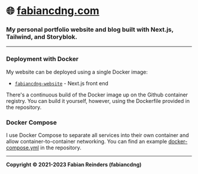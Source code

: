 # 🌐 [fabiancdng.com](https://fabiancdng.com)

### My personal portfolio website and blog built with Next.js, Tailwind, and Storyblok.

---

### Deployment with Docker

My website can be deployed using a single Docker image:

- [`fabiancdng-website`](https://github.com/fabiancdng/fabiancdng.com/pkgs/container/fabiancdng-website) - Next.js front end

There's a continuous build of the Docker image up on the Github container registry. You can build it yourself, however, using the Dockerfile provided in the repository.

### Docker Compose

I use Docker Compose to separate all services into their own container and allow container-to-container networking. You can find an example [docker-compose.yml](docker-compose.yml) in the repository.

---

**Copyright © 2021-2023 Fabian Reinders (fabiancdng)**

